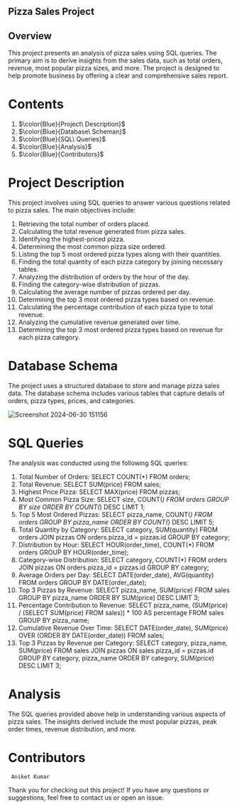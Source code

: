 ## **Pizza Sales Project**

## Overview

This project presents an analysis of pizza sales using SQL queries. The primary aim is to derive insights from the sales data, such as total orders, revenue, most popular pizza sizes, and more. The project is designed to help promote business by offering a clear and comprehensive sales report.

# Contents

1. $\color{Blue}{Project\ Description}$ 
2. $\color{Blue}{Database\ Scheman}$ 
3. $\color{Blue}{SQL\ Queries}$
4. $\color{Blue}{Analysis}$
5. $\color{Blue}{Contributors}$

   
# Project Description
   
   This project involves using SQL queries to answer various questions related to pizza sales. The main objectives include:

1. Retrieving the total number of orders placed.
2. Calculating the total revenue generated from pizza sales.
3. Identifying the highest-priced pizza.
4. Determining the most common pizza size ordered.
5. Listing the top 5 most ordered pizza types along with their quantities.
6. Finding the total quantity of each pizza category by joining necessary tables.
7. Analyzing the distribution of orders by the hour of the day.
8. Finding the category-wise distribution of pizzas.
9. Calculating the average number of pizzas ordered per day.
10. Determining the top 3 most ordered pizza types based on revenue.
11. Calculating the percentage contribution of each pizza type to total revenue.
12. Analyzing the cumulative revenue generated over time.
13. Determining the top 3 most ordered pizza types based on revenue for each pizza category.

    
# Database Schema
 The project uses a structured database to store and manage pizza sales data. The database schema includes various tables that capture details of orders, pizza types, prices, and categories.

 ![Screenshot 2024-06-30 151156](https://github.com/aniketkumares/Pizza_sales/assets/120242082/f83d49e6-9714-4734-92f4-6e6779036c31)


# SQL Queries
 The analysis was conducted using the following SQL queries:

1. Total Number of Orders: SELECT COUNT(*) FROM orders;
2. Total Revenue: SELECT SUM(price) FROM sales;
3. Highest Price Pizza: SELECT MAX(price) FROM pizzas;
4. Most Common Pizza Size: SELECT size, COUNT(*) FROM orders GROUP BY size ORDER BY COUNT(*) DESC LIMIT 1;
5. Top 5 Most Ordered Pizzas: SELECT pizza_name, COUNT(*) FROM orders GROUP BY pizza_name ORDER BY COUNT(*) DESC LIMIT 5;
6. Total Quantity by Category: SELECT category, SUM(quantity) FROM orders JOIN pizzas ON orders.pizza_id = pizzas.id GROUP BY category;
7. Distribution by Hour: SELECT HOUR(order_time), COUNT(*) FROM orders GROUP BY HOUR(order_time);
8. Category-wise Distribution: SELECT category, COUNT(*) FROM orders JOIN pizzas ON orders.pizza_id = pizzas.id GROUP BY category;
9. Average Orders per Day: SELECT DATE(order_date), AVG(quantity) FROM orders GROUP BY DATE(order_date);
10. Top 3 Pizzas by Revenue: SELECT pizza_name, SUM(price) FROM sales GROUP BY pizza_name ORDER BY SUM(price) DESC LIMIT 3;
11. Percentage Contribution to Revenue: SELECT pizza_name, (SUM(price) / (SELECT SUM(price) FROM sales)) * 100 AS percentage FROM sales GROUP BY pizza_name;
12. Cumulative Revenue Over Time: SELECT DATE(order_date), SUM(price) OVER (ORDER BY DATE(order_date)) FROM sales;
13. Top 3 Pizzas by Revenue per Category: SELECT category, pizza_name, SUM(price) FROM sales JOIN pizzas ON sales.pizza_id = pizzas.id GROUP BY category, pizza_name ORDER BY category, SUM(price) DESC LIMIT 3;


# Analysis
 The SQL queries provided above help in understanding various aspects of pizza sales. The insights derived include the most popular pizzas, peak order times, revenue distribution, and more.

# Contributors
     Aniket Kumar
Thank you for checking out this project! If you have any questions or suggestions, feel free to contact us or open an issue.
